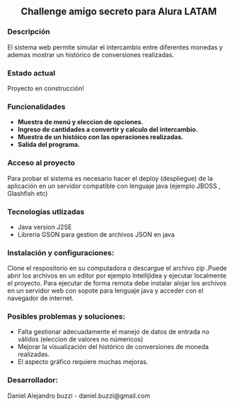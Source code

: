 <h2 align="center"> <b>Challenge amigo secreto para Alura LATAM</b> </h2>

<h3> Descripción </h3>
El sistema web permite simular el intercambio entre diferentes monedas y ademas mostrar un histórico de conversiones realizadas.

<h3> Estado actual </h3>
Proyecto en construcción! 


<h3> Funcionalidades </h3>
<ul><li><b>Muestra de menú y eleccion de opciones.</b>  </li>
<li><b>Ingreso de cantidades a convertir y calculo del  intercambio.</b> </li>
<li><b>Muestra de un históico con las operaciones realizadas.</b> </li>
<li><b>Salida del programa.</b> </li></ul>

<h3> Acceso al proyecto </h3>
Para probar el sistema es necesario hacer el deploy (despliegue) de la aplicación en un servidor compatible con lenguaje java (ejemplo JBOSS , Glashfish etc)

<h3> Tecnologías utlizadas </h3>
<ul><li>Java version J2SE</li>
<li>Libreria GSON para gestion de archivos JSON  en java</li></ul>


<h3> Instalación y configuraciones: </h3>
Clone el respositorio en su computadora o descargue el archivo zip .Puede abrir los archivos en un editor por ejemplo IntellijIdea y ejecutar localmente el proyecto.
Para ejecutar de forma remota debe instalar alojar los archivos en  un servidor web con sopote para lenguaje java y  acceder con el navegador de internet.

<h3> Posibles problemas y soluciones: </h3>
<ul><li>Falta gestionar adecuadamente el manejo de datos de entrada no válidos (eleccion de valores no númericos) </li>
<li>Mejorar la visualización del histórico de conversiones de moneda realizadas. </li>
<li>El aspecto gráfico requiere muchas mejoras.</li></ul>




<h3> Desarrollador: </h3>
Daniel Alejandro buzzi  - daniel.buzzi@gmail.com

